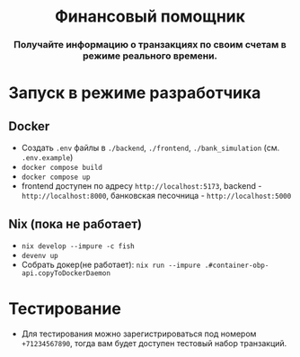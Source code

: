 <div align="center">
    <h1>Финансовый помощник</h1>
    <h3>Получайте информацию о транзакциях по своим счетам в режиме реального времени.</h3>
</div>

# Запуск в режиме разработчика

## Docker
-   Создать `.env` файлы в `./backend`, `./frontend`, `./bank_simulation` (см. `.env.example`)
-   `docker compose build`
-   `docker compose up`
-   frontend доступен по адресу `http://localhost:5173`, backend - `http://localhost:8000`, банковская песочница - `http://localhost:5000`

## Nix (пока не работает)
-   `nix develop --impure -c fish`
-   `devenv up`
-   Собрать докер(не работает):
    `nix run --impure .#container-obp-api.copyToDockerDaemon`

# Тестирование
- Для тестирования можно зарегистрироваться под номером `+71234567890`, тогда вам будет доступен тестовый набор транзакций.
